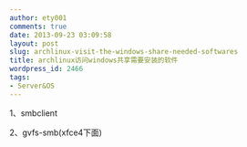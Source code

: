 ```yaml
---
author: ety001
comments: true
date: 2013-09-23 03:09:58
layout: post
slug: archlinux-visit-the-windows-share-needed-softwares
title: archlinux访问windows共享需要安装的软件
wordpress_id: 2466
tags:
- Server&OS
---
```


1、smbclient

2、gvfs-smb(xfce4下面)

